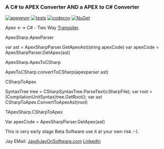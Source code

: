 ### A C# to APEX Converter AND a APEX to C# Converter

[![appveyor](https://ci.appveyor.com/api/projects/status/github/apexsharp/apexparser?svg=true)](https://ci.appveyor.com/project/yallie/apexparser)
[![tests](https://img.shields.io/appveyor/tests/yallie/apexparser.svg)](https://ci.appveyor.com/project/yallie/apexparser/build/tests)
[![codecov](https://codecov.io/gh/apexsharp/apexparser/branch/master/graph/badge.svg)](https://codecov.io/gh/apexsharp/apexparser)
[![NuGet](https://img.shields.io/nuget/v/ApexParser.svg)](https://nuget.org/packages/ApexParser)

Apex ←→ C# - Two Way [Transpiler](https://en.wikipedia.org/wiki/Source-to-source_compiler).


ApexSharp.ApexParser

var ast = ApexSharpParser.GetApexAst(string apexCode) var apexCode = ApexSharpParser.GetApex(ast)

ApexSharp.ApexToCSharp

ApexToCSharp.convertToCSharp(apexparser ast)

CSharpToApex

SyntaxTree tree = CSharpSyntaxTree.ParseText(cSharpFile); var root = (CompilationUnitSyntax)tree.GetRoot(); var ast CSharpToApex.ConvertToApexAst(root)

TApexSharp.CSharpToApex

Var apexCode = ApexSharpParser.GetApex(ast)



This is very early stage Beta Software use it at your own risk :-).

Jay
EMail: <Jay@JayOnSoftware.com>
[LinkedIn](https://www.linkedin.com/in/jayonsoftware/)
